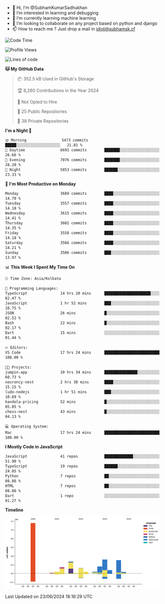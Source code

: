 - 👋 Hi, I’m @SubhamKumarSadhukhan
- 👀 I’m interested in learning and debugging
- 🌱 I’m currently learning machine learning
- 💞️ I’m looking to collaborate on any project based on python and django
- 📫 How to reach me ?
      Just drop a mail in idiot@subhamsk.cf

<!---
SubhamKumarSadhukhan/SubhamKumarSadhukhan is a ✨ special ✨ repository because its `README.md` (this file) appears on your GitHub profile.
You can click the Preview link to take a look at your changes.
--->


<!--START_SECTION:waka-->
![Code Time](http://img.shields.io/badge/Code%20Time-2%2C254%20hrs%2038%20mins-blue)

![Profile Views](http://img.shields.io/badge/Profile%20Views-3-blue)

![Lines of code](https://img.shields.io/badge/From%20Hello%20World%20I%27ve%20Written-2.7%20million%20lines%20of%20code-blue)

**🐱 My GitHub Data** 

> 📦 352.5 kB Used in GitHub's Storage 
 > 
> 🏆 8,280 Contributions in the Year 2024
 > 
> 🚫 Not Opted to Hire
 > 
> 📜 25 Public Repositories 
 > 
> 🔑 38 Private Repositories 
 > 
**I'm a Night 🦉** 

```text
🌞 Morning                5473 commits        █████░░░░░░░░░░░░░░░░░░░░   21.81 % 
🌆 Daytime                6691 commits        ███████░░░░░░░░░░░░░░░░░░   26.66 % 
🌃 Evening                7076 commits        ███████░░░░░░░░░░░░░░░░░░   28.20 % 
🌙 Night                  5853 commits        ██████░░░░░░░░░░░░░░░░░░░   23.33 % 
```
📅 **I'm Most Productive on Monday** 

```text
Monday                   3689 commits        ████░░░░░░░░░░░░░░░░░░░░░   14.70 % 
Tuesday                  3557 commits        ████░░░░░░░░░░░░░░░░░░░░░   14.18 % 
Wednesday                3615 commits        ████░░░░░░░░░░░░░░░░░░░░░   14.41 % 
Thursday                 3602 commits        ████░░░░░░░░░░░░░░░░░░░░░   14.35 % 
Friday                   3558 commits        ████░░░░░░░░░░░░░░░░░░░░░   14.18 % 
Saturday                 3566 commits        ████░░░░░░░░░░░░░░░░░░░░░   14.21 % 
Sunday                   3506 commits        ███░░░░░░░░░░░░░░░░░░░░░░   13.97 % 
```


📊 **This Week I Spent My Time On** 

```text
🕑︎ Time Zone: Asia/Kolkata

💬 Programming Languages: 
TypeScript               14 hrs 20 mins      █████████████████████░░░░   82.47 % 
JavaScript               1 hr 52 mins        ███░░░░░░░░░░░░░░░░░░░░░░   10.75 % 
JSON                     26 mins             █░░░░░░░░░░░░░░░░░░░░░░░░   02.52 % 
Bash                     22 mins             █░░░░░░░░░░░░░░░░░░░░░░░░   02.17 % 
Dart                     15 mins             ░░░░░░░░░░░░░░░░░░░░░░░░░   01.44 % 

🔥 Editors: 
VS Code                  17 hrs 24 mins      █████████████████████████   100.00 % 

🐱‍💻 Projects: 
jumpin-app               10 hrs 34 mins      ███████████████░░░░░░░░░░   60.73 % 
neuroncy-nest            2 hrs 38 mins       ████░░░░░░░░░░░░░░░░░░░░░   15.15 % 
ludo-nodejs              1 hr 51 mins        ███░░░░░░░░░░░░░░░░░░░░░░   10.69 % 
kandola-pricing          52 mins             █░░░░░░░░░░░░░░░░░░░░░░░░   05.05 % 
chess-nest               43 mins             █░░░░░░░░░░░░░░░░░░░░░░░░   04.13 % 

💻 Operating System: 
Mac                      17 hrs 24 mins      █████████████████████████   100.00 % 
```

**I Mostly Code in JavaScript** 

```text
JavaScript               41 repos            █████████████░░░░░░░░░░░░   51.90 % 
TypeScript               19 repos            ██████░░░░░░░░░░░░░░░░░░░   24.05 % 
Python                   7 repos             ██░░░░░░░░░░░░░░░░░░░░░░░   08.86 % 
HTML                     7 repos             ██░░░░░░░░░░░░░░░░░░░░░░░   08.86 % 
Dart                     1 repo              ░░░░░░░░░░░░░░░░░░░░░░░░░   01.27 % 
```



**Timeline**

![Lines of Code chart](https://raw.githubusercontent.com/SubhamKumarSadhukhan/SubhamKumarSadhukhan/main/assets/bar_graph.png)


 Last Updated on 23/06/2024 18:16:29 UTC
<!--END_SECTION:waka-->
